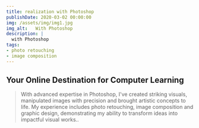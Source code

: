 ```yaml
---
title: realization with Photoshop
publishDate: 2020-03-02 00:00:00
img: /assets/img/img1.jpg
img_alt:   With Photoshop
description: |
  with Photoshop
tags:
- photo retouching
- image composition
---
```

## Your Online Destination for Computer Learning

>With advanced expertise in Photoshop, I've created striking visuals, manipulated images with precision and brought artistic concepts to life. My experience includes photo retouching, image composition and graphic design, demonstrating my ability to transform ideas into impactful visual works..
